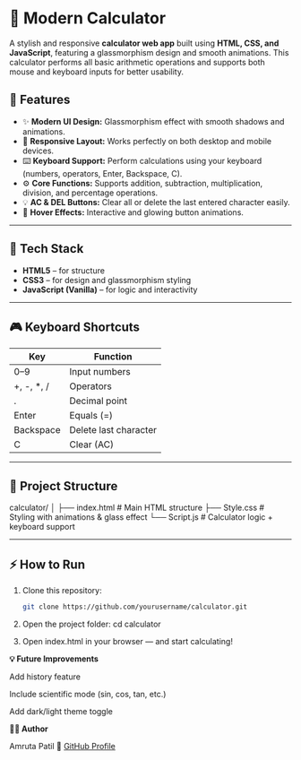 # 🧮 Modern Calculator

A stylish and responsive **calculator web app** built using **HTML, CSS, and JavaScript**, featuring a glassmorphism design and smooth animations. This calculator performs all basic arithmetic operations and supports both mouse and keyboard inputs for better usability.


## 🚀 Features

- ✨ **Modern UI Design:** Glassmorphism effect with smooth shadows and animations.  
- 🎨 **Responsive Layout:** Works perfectly on both desktop and mobile devices.  
- ⌨️ **Keyboard Support:** Perform calculations using your keyboard (numbers, operators, Enter, Backspace, C).  
- ⚙️ **Core Functions:** Supports addition, subtraction, multiplication, division, and percentage operations.  
- 💡 **AC & DEL Buttons:** Clear all or delete the last entered character easily.  
- 🌈 **Hover Effects:** Interactive and glowing button animations.

---

## 🧱 Tech Stack

- **HTML5** – for structure  
- **CSS3** – for design and glassmorphism styling  
- **JavaScript (Vanilla)** – for logic and interactivity  

---

## 🎮 Keyboard Shortcuts

| Key | Function |
|-----|-----------|
| 0–9 | Input numbers |
| +, -, *, / | Operators |
| . | Decimal point |
| Enter | Equals (=) |
| Backspace | Delete last character |
| C | Clear (AC) |

---

## 📂 Project Structure

calculator/
│
├── index.html # Main HTML structure
├── Style.css # Styling with animations & glass effect
└── Script.js # Calculator logic + keyboard support


---

## ⚡ How to Run

1. Clone this repository:
   ```bash
   git clone https://github.com/yourusername/calculator.git
   
2. Open the project folder:
  cd calculator

3. Open index.html in your browser — and start calculating!


**💡 Future Improvements**

Add history feature

Include scientific mode (sin, cos, tan, etc.)

Add dark/light theme toggle

**🧑‍💻 Author**

Amruta Patil
🔗 [GitHub Profile](https://github.com/Amruta169/CodeAlpha_Project_Calculator.git)
